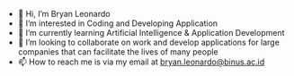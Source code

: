 - 👋 Hi, I’m Bryan Leonardo
- 👀 I’m interested in Coding and Developing Application
- 🌱 I’m currently learning Artificial Intelligence & Application Development
- 💞️ I’m looking to collaborate on work and develop applications for large companies that can facilitate the lives of many people 
- 📫 How to reach me is via my email at bryan.leonardo@binus.ac.id

<!---
bryanleona/bryanleona is a ✨ special ✨ repository because its `README.md` (this file) appears on your GitHub profile.
You can click the Preview link to take a look at your changes.
--->
